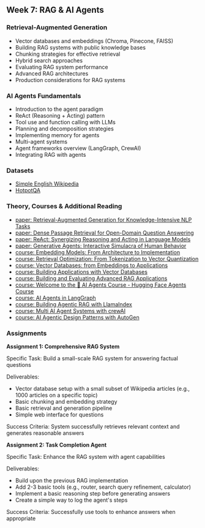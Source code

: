 ## Week 7: RAG & AI Agents

### Retrieval-Augmented Generation
- Vector databases and embeddings (Chroma, Pinecone, FAISS)
- Building RAG systems with public knowledge bases
- Chunking strategies for effective retrieval
- Hybrid search approaches
- Evaluating RAG system performance
- Advanced RAG architectures
- Production considerations for RAG systems

### AI Agents Fundamentals
- Introduction to the agent paradigm
- ReAct (Reasoning + Acting) pattern
- Tool use and function calling with LLMs
- Planning and decomposition strategies
- Implementing memory for agents
- Multi-agent systems
- Agent frameworks overview (LangGraph, CrewAI)
- Integrating RAG with agents

### Datasets
- [Simple English Wikipedia](https://huggingface.co/datasets/wikipedia)
- [HotpotQA](https://huggingface.co/datasets/hotpot_qa)

### Theory, Courses & Additional Reading
- [paper: Retrieval-Augmented Generation for Knowledge-Intensive NLP Tasks](https://arxiv.org/pdf/2005.11401)
- [paper: Dense Passage Retrieval for Open-Domain Question Answering](https://arxiv.org/pdf/2004.04906)
- [paper: ReAct: Synergizing Reasoning and Acting in Language Models](https://arxiv.org/pdf/2210.03629)
- [paper: Generative Agents: Interactive Simulacra of Human Behavior](https://arxiv.org/pdf/2304.03442)
- [course: Embedding Models: From Architecture to Implementation](https://www.deeplearning.ai/short-courses/embedding-models-from-architecture-to-implementation/)
- [course: Retrieval Optimization: From Tokenization to Vector Quantization](https://www.deeplearning.ai/short-courses/retrieval-optimization-from-tokenization-to-vector-quantization/)
- [course: Vector Databases: from Embeddings to Applications](https://www.deeplearning.ai/short-courses/vector-databases-embeddings-applications/)
- [course: Building Applications with Vector Databases](https://www.deeplearning.ai/short-courses/building-applications-vector-databases/)
- [course: Building and Evaluating Advanced RAG Applications](https://www.deeplearning.ai/short-courses/building-evaluating-advanced-rag/)
- [course: Welcome to the 🤗 AI Agents Course - Hugging Face Agents Course](https://huggingface.co/learn/agents-course/unit0/introduction)
- [course: AI Agents in LangGraph](https://www.deeplearning.ai/short-courses/ai-agents-in-langgraph/)
- [course: Building Agentic RAG with LlamaIndex](https://www.deeplearning.ai/short-courses/building-agentic-rag-with-llamaindex/)
- [course: Multi AI Agent Systems with crewAI](https://www.deeplearning.ai/short-courses/multi-ai-agent-systems-with-crewai/)
- [course: AI Agentic Design Patterns with AutoGen](https://www.deeplearning.ai/short-courses/ai-agentic-design-patterns-with-autogen/)

### Assignments
**Assignment 1: Comprehensive RAG System**

Specific Task: Build a small-scale RAG system for answering factual questions

Deliverables:

- Vector database setup with a small subset of Wikipedia articles (e.g., 1000 articles on a specific topic)
- Basic chunking and embedding strategy
- Basic retrieval and generation pipeline
- Simple web interface for questions

Success Criteria: System successfully retrieves relevant context and generates reasonable answers

**Assignment 2: Task Completion Agent**

Specific Task: Enhance the RAG system with agent capabilities

Deliverables:

- Build upon the previous RAG implementation
- Add 2-3 basic tools (e.g., router, search query refinement, calculator)
- Implement a basic reasoning step before generating answers
- Create a simple way to log the agent's steps

Success Criteria: Successfully use tools to enhance answers when appropriate
